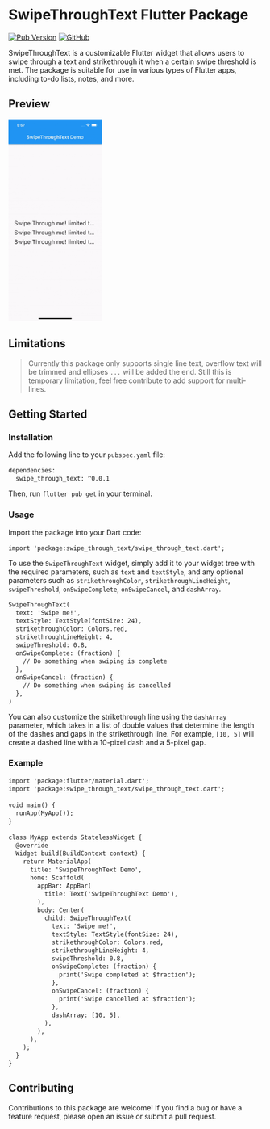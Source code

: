 # SwipeThroughText Flutter Package

[![Pub Version](https://img.shields.io/pub/v/swipe_through_text?style=plastic)](https://pub.dev/packages/swipe_through_text) [![GitHub](https://img.shields.io/github/license/PanaraStudios/swipe_through_text?style=plastic)](https://pub.dev/packages/swipe_through_text/license) 


SwipeThroughText is a customizable Flutter widget that allows users to swipe through a text and strikethrough it when a certain swipe threshold is met. The package is suitable for use in various types of Flutter apps, including to-do lists, notes, and more.


## Preview

<img src="https://raw.githubusercontent.com/PanaraStudios/swipe_through_text/master/preview/preview.gif" height="400"/>

## Limitations

> Currently this package only supports single line text, overflow text
> will be trimmed and ellipses `...` will be added the end. Still this
> is temporary limitation, feel free contribute to add support for
> multi-lines.

## Getting Started

### Installation

Add the following line to your `pubspec.yaml` file:

    dependencies:
      swipe_through_text: ^0.0.1 

Then, run `flutter pub get` in your terminal.

### Usage

Import the package into your Dart code:

    import 'package:swipe_through_text/swipe_through_text.dart';

To use the `SwipeThroughText` widget, simply add it to your widget tree with the required parameters, such as `text` and `textStyle`, and any optional parameters such as `strikethroughColor`, `strikethroughLineHeight`, `swipeThreshold`, `onSwipeComplete`, `onSwipeCancel`, and `dashArray`.

    SwipeThroughText(
      text: 'Swipe me!',
      textStyle: TextStyle(fontSize: 24),
      strikethroughColor: Colors.red,
      strikethroughLineHeight: 4,
      swipeThreshold: 0.8,
      onSwipeComplete: (fraction) {
        // Do something when swiping is complete
      },
      onSwipeCancel: (fraction) {
        // Do something when swiping is cancelled
      },
    )

You can also customize the strikethrough line using the `dashArray` parameter, which takes in a list of double values that determine the length of the dashes and gaps in the strikethrough line. For example, `[10, 5]` will create a dashed line with a 10-pixel dash and a 5-pixel gap.

### Example

    import 'package:flutter/material.dart';
    import 'package:swipe_through_text/swipe_through_text.dart';
    
    void main() {
      runApp(MyApp());
    }
    
    class MyApp extends StatelessWidget {
      @override
      Widget build(BuildContext context) {
        return MaterialApp(
          title: 'SwipeThroughText Demo',
          home: Scaffold(
            appBar: AppBar(
              title: Text('SwipeThroughText Demo'),
            ),
            body: Center(
              child: SwipeThroughText(
                text: 'Swipe me!',
                textStyle: TextStyle(fontSize: 24),
                strikethroughColor: Colors.red,
                strikethroughLineHeight: 4,
                swipeThreshold: 0.8,
                onSwipeComplete: (fraction) {
                  print('Swipe completed at $fraction');
                },
                onSwipeCancel: (fraction) {
                  print('Swipe cancelled at $fraction');
                },
                dashArray: [10, 5],
              ),
            ),
          ),
        );
      }
    }

## Contributing

Contributions to this package are welcome! If you find a bug or have a feature request, please open an issue or submit a pull request.
